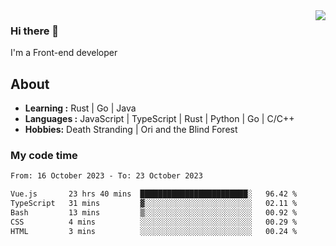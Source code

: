 <img align='right' src="https://github-readme-stats.vercel.app/api?username=strugglebak&show_icons=true">

### Hi there 👋

I'm a Front-end developer

## About

-  **Learning :** Rust | Go | Java
-  **Languages :** JavaScript | TypeScript | Rust | Python | Go | C/C++
-  **Hobbies:** Death Stranding | Ori and the Blind Forest

### My code time

<!--START_SECTION:waka-->

```txt
From: 16 October 2023 - To: 23 October 2023

Vue.js       23 hrs 40 mins  ████████████████████████░   96.42 %
TypeScript   31 mins         ▓░░░░░░░░░░░░░░░░░░░░░░░░   02.11 %
Bash         13 mins         ▒░░░░░░░░░░░░░░░░░░░░░░░░   00.92 %
CSS          4 mins          ░░░░░░░░░░░░░░░░░░░░░░░░░   00.29 %
HTML         3 mins          ░░░░░░░░░░░░░░░░░░░░░░░░░   00.24 %
```

<!--END_SECTION:waka-->
